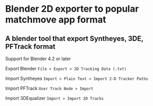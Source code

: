 # Blender 2D exporter to popular matchmove app format
## A blender tool that export Syntheyes, 3DE, PFTrack format

Support for Blender 4.2 or later

Export Blender
`File > Export > 2D Tracking Data (.txt)`


Import Syntheyes
`Import > Plain Text > Import 2-D Tracker Paths`

Import PFTrack
`User Track Node > Import`

Import 3DEqualizer
`Import > Import 2D Tracks`
